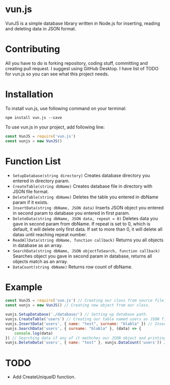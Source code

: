 
# vun.js

VunJS is a simple database library written in Node.js for inserting, reading and deleting data in JSON format.

# Contributing
All you have to do is forking repository, coding stuff, committing and creating pull request. I suggest using GitHub Desktop.  I have list of TODO for vun.js so you can see what this project needs.

# Installation

To install vun.js, use following command on your terminal:

```
npm install vun.js --save
```

To use vun.js in your project, add following line:

```javascript
const VunJS = require('vun.js')
const vunjs = new VunJS()
```

# Function List
 - `SetupDatabase(string directory)` Creates database directory you entered in directory param.
 - `CreateTable(string dbName)` Creates database file in directory with JSON file format.
 - `DeleteTable(string dbName)` Deletes the table you entered in dbName param if it exists.
 - `InsertData(string dbName, JSON data)` Inserts JSON object you entered in second param to database you entered in first param.
 - `DeleteData(string dbName, JSON data, repeat = 0)` Deletes data you gave in second param from dbName. If repeat is set to 0, which is default, it will delete only first data. If set to more than 0, it will delete all datas until reaching repeat number.
 - `ReadAllData(string dbName, function callback)` Returns you all objects in database as an array.
 - `SearchData(string dbName, JSON objectToSearch, function callback)` Searches object you gave in second param in database, returns all objects match as an array.
 - `DataCount(string dbName)` Returns row count of dbName.

# Example
```javascript
const VunJS = require('vun.js') // Creating our class from source file.
const vunjs = new VunJS() // Creating new object from our class.

vunjs.SetupDatabase('./database/') // Setting up database path.
vunjs.CreateTable('users') // Creating our table named users as JSON file.
vunjs.InsertData('users', { name: "test", surname: "blabla" }) // Inserting new data to users database as JSON object.
vunjs.SearchData('users', { surname: "blabla" }, (data) => {
    console.log(data)
}) // Searching data if any of it mathches our JSON object and printing it out as an array.
vunjs.DeleteData('users', { name: "test" }, vunjs.DataCount('users')) // Delete all data in users table if contains JSON object.
```  

# TODO
 - Add CreateUniqueID function.